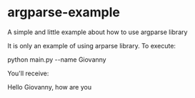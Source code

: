 # argparse-example
A simple and little example about how to use argparse library

It is only an example of using arparse library. To execute:

python main.py --name Giovanny

You'll receive:

Hello Giovanny, how are you
